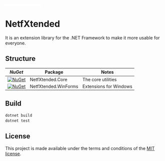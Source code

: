 
<img src="assets/ProjectBanner.png" height="5" alt="NetfXtended project banner" />

# NetfXtended

It is an extension library for the .NET Framework to make it more usable for everyone.

## Structure

| *NuGet* | Package | Notes |
| --- | --- | --- |
| [![NuGet](https://img.shields.io/nuget/v/NetfXtended.Core.svg)](https://www.nuget.org/packages/NetfXtended.Core/) | NetfXtended.Core | The core utilities |
| [![NuGet](https://img.shields.io/nuget/v/NetfXtended.WinForms.svg)](https://www.nuget.org/packages/NetfXtended.WinForms/) | NetfXtended.WinForms | Extensions for Windows |

## Build

```bash
dotnet build
dotnet test
```

## License

This project is made available under the terms and conditions of the [MIT license](LICENSE).
